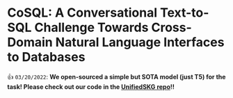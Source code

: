 # CoSQL: A Conversational Text-to-SQL Challenge Towards Cross-Domain Natural Language Interfaces to Databases

:+1: `03/20/2022`: **We open-sourced a simple but SOTA model (just T5) for the task! Please check out our code in the [UnifiedSKG repo](https://github.com/hkunlp/unifiedskg)!!**
